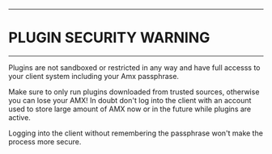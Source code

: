 ----
# PLUGIN SECURITY WARNING #

----
Plugins are not sandboxed or restricted in any way and have full accesss
to your client system including your Amx passphrase.

Make sure to only run plugins downloaded from trusted sources, otherwise
you can lose your AMX! In doubt don't log into the client with an account
used to store large amount of AMX now or in the future while plugins
are active.

Logging into the client without remembering the passphrase won't make
the process more secure.
